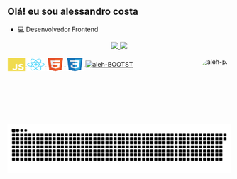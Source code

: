## Olá! eu sou alessandro costa 

- 💻 Desenvolvedor Frontend

<div align="center">
  <a href="https://github.com/Alessandrocosta321">
  <img height="180em" src="https://github-readme-stats.vercel.app/api?username=Alessandrocosta321&show_icons=true&theme=dracula&include_all_commits=true&count_private=true"/>
  <img height="180em" src="https://github-readme-stats.vercel.app/api/top-langs/?username=Alessandrocosta321&layout=compact&langs_count=7&theme=dracula"/>
</div>

<div style="display: inline_block"><br>
  <img align="center" alt="aleh-Js" height="30" width="40" src="https://raw.githubusercontent.com/devicons/devicon/master/icons/javascript/javascript-plain.svg">
  <img align="center" alt="aleh-React" height="30" width="40" src="https://raw.githubusercontent.com/devicons/devicon/master/icons/react/react-original.svg">
  <img align="center" alt="aleh-HTML" height="30" width="40" src="https://raw.githubusercontent.com/devicons/devicon/master/icons/html5/html5-original.svg">
  <img align="center" alt="aleh-CSS" height="30" width="40" src="https://raw.githubusercontent.com/devicons/devicon/master/icons/css3/css3-original.svg">
  <img align="center" alt="aleh-BOOTST" height="30" width="40" src="https://cdn.jsdelivr.net/gh/devicons/devicon/icons/bootstrap/bootstrap-original.svg">
  <img align="right" alt="aleh-pic" height="150" style="border-radius:50px;" src="https://i.pinimg.com/236x/d7/d6/b5/d7d6b502e78661d1c77a50fed23b4ce8.jpg">
</div>

##

![Snake animation](https://github.com/Alessandrocosta321/Alessandrocosta321/blob/output/github-contribution-grid-snake.svg)
